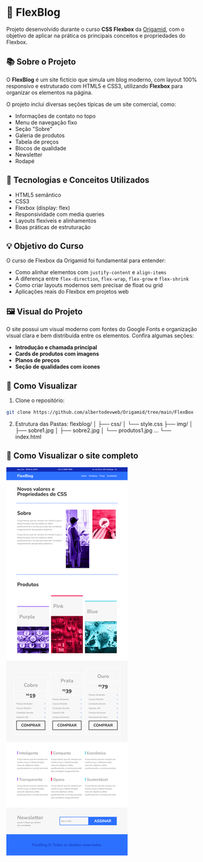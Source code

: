 # 🧩 FlexBlog

Projeto desenvolvido durante o curso **CSS Flexbox** da [Origamid](https://www.origamid.com/), com o objetivo de aplicar na prática os principais conceitos e propriedades do Flexbox.

## 📚 Sobre o Projeto

O **FlexBlog** é um site fictício que simula um blog moderno, com layout 100% responsivo e estruturado com HTML5 e CSS3, utilizando **Flexbox** para organizar os elementos na página.

O projeto inclui diversas seções típicas de um site comercial, como:

- Informações de contato no topo
- Menu de navegação fixo
- Seção "Sobre"
- Galeria de produtos
- Tabela de preços
- Blocos de qualidade
- Newsletter
- Rodapé

## 🧠 Tecnologias e Conceitos Utilizados

- HTML5 semântico
- CSS3
- Flexbox (display: flex)
- Responsividade com media queries
- Layouts flexíveis e alinhamentos
- Boas práticas de estruturação

## 💡 Objetivo do Curso

O curso de Flexbox da Origamid foi fundamental para entender:

- Como alinhar elementos com `justify-content` e `align-items`
- A diferença entre `flex-direction`, `flex-wrap`, `flex-grow` e `flex-shrink`
- Como criar layouts modernos sem precisar de float ou grid
- Aplicações reais do Flexbox em projetos web

## 🖼️ Visual do Projeto

O site possui um visual moderno com fontes do Google Fonts e organização visual clara e bem distribuída entre os elementos. Confira algumas seções:

- **Introdução e chamada principal**
- **Cards de produtos com imagens**
- **Planos de preços**
- **Seção de qualidades com ícones**

## 🚀 Como Visualizar

1. Clone o repositório:

```bash
git clone https://github.com/albertodevweb/Origamid/tree/main/FlexBox
```

2. Estrutura das Pastas:
   flexblog/
   │
   ├── css/
   │ └── style.css
   ├── img/
   │ ├── sobre1.jpg
   │ ├── sobre2.jpg
   │ └── produtos1.jpg ...
   └── index.html


## 🚀 Como Visualizar o site completo
![FlexBlog Preview](img/preview.png)